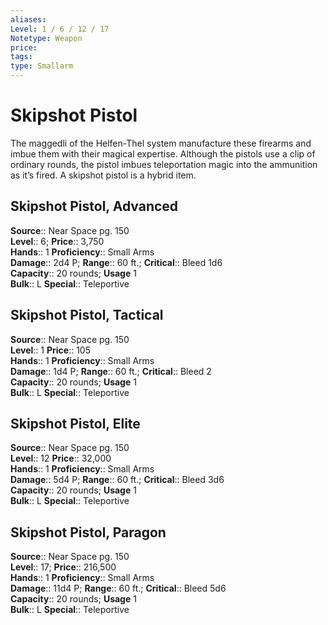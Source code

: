 ```yaml
---
aliases: 
Level: 1 / 6 / 12 / 17
Notetype: Weapon
price: 
tags: 
type: Smallarm
---
```


# Skipshot Pistol

The maggedli of the Helfen-Thel system manufacture these firearms and imbue them with their magical expertise. Although the pistols use a clip of ordinary rounds, the pistol imbues teleportation magic into the ammunition as it’s fired. A skipshot pistol is a hybrid item.  

## Skipshot Pistol, Advanced

**Source**:: Near Space pg. 150  
**Level**:: 6;
**Price**:: 3,750  
**Hands**:: 1
**Proficiency**:: Small Arms  
**Damage**:: 2d4 P; **Range**:: 60 ft.;
**Critical**:: Bleed 1d6  
**Capacity**:: 20 rounds; **Usage** 1  
**Bulk**:: L
**Special**:: Teleportive

## Skipshot Pistol, Tactical

**Source**:: Near Space pg. 150  
**Level**:: 1
**Price**:: 105  
**Hands**:: 1
**Proficiency**:: Small Arms  
**Damage**:: 1d4 P; **Range**:: 60 ft.;
**Critical**:: Bleed 2  
**Capacity**:: 20 rounds; **Usage** 1  
**Bulk**:: L
**Special**:: Teleportive

## Skipshot Pistol, Elite

**Source**:: Near Space pg. 150  
**Level**:: 12
**Price**:: 32,000  
**Hands**:: 1
**Proficiency**:: Small Arms  
**Damage**:: 5d4 P; **Range**:: 60 ft.;
**Critical**:: Bleed 3d6  
**Capacity**:: 20 rounds; **Usage** 1  
**Bulk**:: L
**Special**:: Teleportive

## Skipshot Pistol, Paragon

**Source**:: Near Space pg. 150  
**Level**:: 17;
**Price**:: 216,500  
**Hands**:: 1
**Proficiency**:: Small Arms  
**Damage**:: 11d4 P; **Range**:: 60 ft.;
**Critical**:: Bleed 5d6  
**Capacity**:: 20 rounds; **Usage** 1  
**Bulk**:: L
**Special**:: Teleportive
